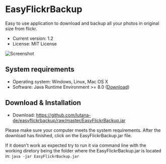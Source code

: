 # EasyFlickrBackup
Easy to use application to download and backup all your photos in original size from flickr. 

* Current version: 1.2
* License: MIT License

![Screenshot](https://c2.staticflickr.com/2/1701/25533200184_1d88bdfa68_o.png)

## System requirements
* Operating system: Windows, Linux, Mac OS X
* Software: Java Runtime Environment >= 8.0 ([Download](https://www.java.com/download/))

## Download & Installation

* Download: https://github.com/lutana-de/easyflickrbackup/raw/master/EasyFlickrBackup.jar

Please make sure your computer meets the system requirements. After the download has finished, click on the EasyFlickrBackup.jar file.

If it doesn't work as expected try to run it via command line with the working diretory being the folder where the EasyFlickrBackup.jar is located in: `java -jar EasyFlickrBackup.jar`
